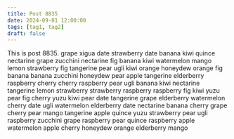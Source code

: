 ```yaml
---
title: Post 8835
date: 2024-09-01 12:00:00
tags: [tag1, tag2]
draft: false
---
```

This is post 8835.
grape
xigua
date
strawberry
date
banana
kiwi
quince
nectarine
grape
zucchini
nectarine
fig
banana
kiwi
watermelon
mango
lemon
strawberry
fig
tangerine
pear
ugli
kiwi
orange
honeydew
orange
fig
banana
banana
zucchini
honeydew
pear
apple
tangerine
elderberry
raspberry
cherry
cherry
raspberry
pear
ugli
banana
kiwi
nectarine
tangerine
lemon
strawberry
strawberry
raspberry
raspberry
fig
kiwi
yuzu
pear
fig
cherry
yuzu
kiwi
pear
date
tangerine
grape
elderberry
watermelon
cherry
date
ugli
watermelon
elderberry
date
nectarine
banana
cherry
grape
cherry
pear
mango
tangerine
apple
quince
yuzu
strawberry
pear
ugli
raspberry
zucchini
grape
raspberry
pear
quince
raspberry
apple
watermelon
apple
cherry
honeydew
orange
elderberry
mango

